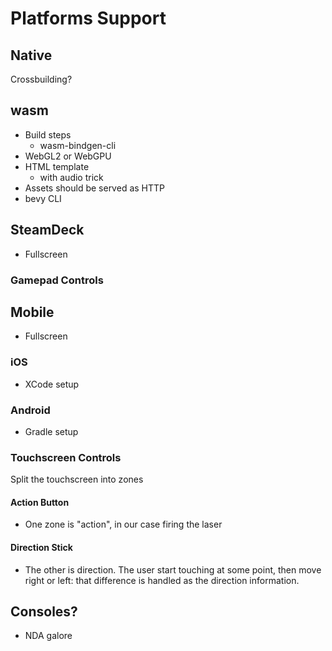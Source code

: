 # Platforms Support

## Native

Crossbuilding?

## wasm

- Build steps
  - wasm-bindgen-cli
- WebGL2 or WebGPU
- HTML template
  - with audio trick
- Assets should be served as HTTP
- bevy CLI

## SteamDeck

- Fullscreen

### Gamepad Controls

## Mobile

- Fullscreen

### iOS

- XCode setup

### Android

- Gradle setup

### Touchscreen Controls

Split the touchscreen into zones

#### Action Button

- One zone is "action", in our case firing the laser

#### Direction Stick

- The other is direction. The user start touching at some point, then move right or left: that difference is handled as the direction information.

## Consoles?

- NDA galore
